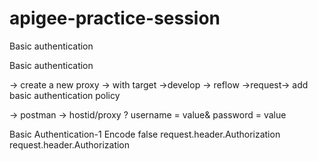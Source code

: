 # apigee-practice-session
Basic authentication

Basic authentication

-> create a new proxy -> with target ->develop -> reflow ->request-> add basic authentication policy 

-> postman -> hostid/proxy ? username = value& password = value

<?xml version="1.0" encoding="UTF-8" standalone="yes"?>
<BasicAuthentication continueOnError="false" enabled="true" name="Basic-Authentication-1">
    <DisplayName>Basic Authentication-1</DisplayName>
    <Operation>Encode</Operation>
    <IgnoreUnresolvedVariables>false</IgnoreUnresolvedVariables>
    <User ref="request.queryparam.username"/>
    <Password ref="request.queryparam.password"/>
    <AssignTo createNew="false">request.header.Authorization</AssignTo>
    <Source>request.header.Authorization</Source>
</BasicAuthentication>
